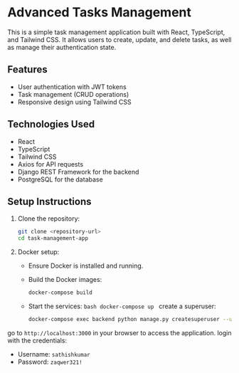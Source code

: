 # Advanced Tasks Management

This is a simple task management application built with React, TypeScript, and Tailwind CSS. It allows users to create, update, and delete tasks, as well as manage their authentication state.

## Features

- User authentication with JWT tokens
- Task management (CRUD operations)
- Responsive design using Tailwind CSS

## Technologies Used

- React
- TypeScript
- Tailwind CSS
- Axios for API requests
- Django REST Framework for the backend
- PostgreSQL for the database

## Setup Instructions

1.  Clone the repository:
    ```bash
    git clone <repository-url>
    cd task-management-app
    ```
2.  Docker setup:

    - Ensure Docker is installed and running.
    - Build the Docker images:
      ```bash
      docker-compose build
      ```
    - Start the services:
      `bash
docker-compose up
`
      create a superuser:

      ```bash
      docker-compose exec backend python manage.py createsuperuser --username sathishkumar --email sathishkumar@example.com --password zaqwer321!
      ```

go to `http://localhost:3000` in your browser to access the application.
login with the credentials:

- Username: `sathishkumar`
- Password: `zaqwer321!`
